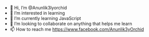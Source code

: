 - 👋 Hi, I’m @Anunlik3lyorchid
- 👀 I’m interested in learning 
- 🌱 I’m currently learning JavaScript
- 💞️ I’m looking to collaborate on anything that helps me learn
- 📫 How to reach me https://www.facebook.com/Anunlik3yOrchid

<!---
Anunlik3lyorchid/Anunlik3lyorchid is a ✨ special ✨ repository because its `README.md` (this file) appears on your GitHub profile.
You can click the Preview link to take a look at your changes.
--->
